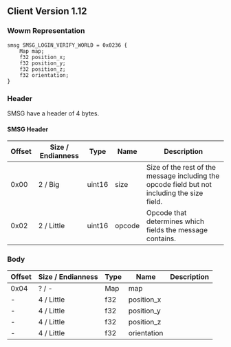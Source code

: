 ## Client Version 1.12

### Wowm Representation
```rust,ignore
smsg SMSG_LOGIN_VERIFY_WORLD = 0x0236 {
    Map map;
    f32 position_x;
    f32 position_y;
    f32 position_z;
    f32 orientation;
}
```
### Header
SMSG have a header of 4 bytes.

#### SMSG Header
| Offset | Size / Endianness | Type   | Name   | Description |
| ------ | ----------------- | ------ | ------ | ----------- |
| 0x00   | 2 / Big           | uint16 | size   | Size of the rest of the message including the opcode field but not including the size field.|
| 0x02   | 2 / Little        | uint16 | opcode | Opcode that determines which fields the message contains.|
### Body
| Offset | Size / Endianness | Type | Name | Description |
| ------ | ----------------- | ---- | ---- | ----------- |
| 0x04 | ? / - | Map | map |  |
| - | 4 / Little | f32 | position_x |  |
| - | 4 / Little | f32 | position_y |  |
| - | 4 / Little | f32 | position_z |  |
| - | 4 / Little | f32 | orientation |  |
